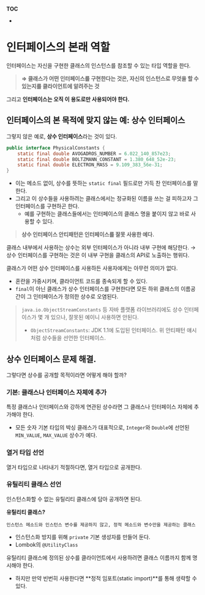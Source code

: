 **TOC**
- []()

# 인터페이스의 본래 역할
인터페이스는 자신을 구현한 클래스의 인스턴스를 참조할 수 있는 타입 역할을 한다.

> **⇒ 클래스가 어떤 인터페이스를 구현한다는 것은, 자신의 인스턴스로 무엇을 할 수 있는지를 클라이언트에 알려주는 것**

그리고 **인터페이스는 오직 이 용도로만 사용되어야 한다.**

## 인터페이스의 본 목적에 맞지 않는 예: 상수 인터페이스
그렇지 않은 예로, **상수 인터페이스**라는 것이 있다.

```java
public interface PhysicalConstants {
    static final double AVOGADROS_NUMBER = 6.022_140_857e23;
    static final double BOLTZMANN_CONSTANT = 1.380_648_52e-23;
    static final double ELECTRON_MASS = 9.109_383_56e-31;
}
```
- 이는 메소드 없이, 상수를 뜻하는 `static final` 필드로만 가득 찬 인터페이스를 말한다.
- 그리고 이 상수들을 사용하려는 클래스에서는 정규화된 이름을 쓰는 걸 피하고자 그 인터페이스를 구현하곤 한다.
  - 예를 구현하는 클래스들에서는 인터페이스의 클래스 명을 붙이지 않고 바로 사용할 수 있다.

> **상수 인터페이스 안티패턴은 인터페이스를 잘못 사용한 예다.**

클래스 내부에서 사용하는 상수는 외부 인터페이스가 아니라 내부 구현에 해당한다. → 상수 인터페이스를 구현하는 것은 이 내부 구현을 클래스의 API로 노출하는 행위다.

클래스가 어떤 상수 인터페이스를 사용하든 사용자에게는 아무런 의미가 없다.
- 혼란을 가중시키며, 클라이언트 코드를 종속되게 할 수 있다.
- `final`이 아닌 클래스가 상수 인터페이스를 구현한다면 모든 하위 클래스의 이름공간이 그 인터페이스가 정의한 상수로 오염된다.

> `java.io.ObjectStreamConstants` 등 자바 플랫폼 라이브러리에도 상수 인터페이스가 몇 개 있으나, 잘못된 예이니 사용하면 안된다.
> - `ObjectStreamConstants`: JDK 1.1에 도입된 인터페이스. 위 안티패턴 얘시처럼 상수들을 선언한 인터페이스.

## 상수 인터페이스 문제 해결.
그렇다면 상수를 공개할 목적이라면 어떻게 해야 할까?

### 기본: 클래스나 인터페이스 자체에 추가
특정 클래스나 인터페이스와 강하게 연관된 상수라면 그 클래스나 인터페이스 자체에 추가해야 한다.
- 모든 숫자 기본 타입의 박싱 클래스가 대표적으로, `Integer`와 `Double`에 선언된 `MIN_VALUE`, `MAX_VALUE` 상수가 예다.

### 열거 타입 선언
열거 타입으로 나타내기 적절하다면, 열거 타입으로 공개한다.

### 유틸리티 클래스 선언
인스턴스화할 수 없는 유틸리티 클래스에 담아 공개하면 된다.

**유틸리티 클래스?**
```
인스턴스 메소드와 인스턴스 변수를 제공하지 않고, 정적 메소드와 변수만을 제공하는 클래스
```
- 인스턴스화 방지를 위해 `private` 기본 생성자를 만들어 둔다.
- Lombok의 `@UtilityClass`
    
유틸리티 클래스에 정의된 상수를 클라이언트에서 사용하려면 클래스 이름까지 함께 명시해야 한다.
- 하지만 만약 빈번히 사용한다면 **정적 임포트(static import)**를 통해 생략할 수 있다.